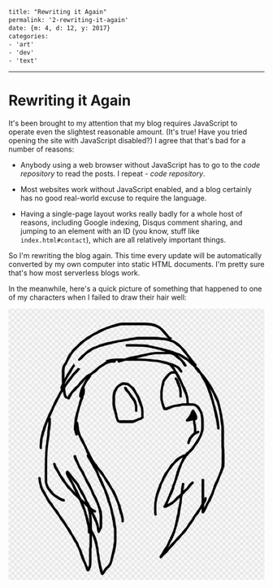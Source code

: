 
    title: "Rewriting it Again"
    permalink: '2-rewriting-it-again'
    date: {m: 4, d: 12, y: 2017}
    categories:
    - 'art'
    - 'dev'
    - 'text'

---

# Rewriting it Again

It's been brought to my attention that my blog requires JavaScript to operate
even the slightest reasonable amount. (It's true! Have you tried opening the
site with JavaScript disabled?) I agree that that's bad for a number of
reasons:

* Anybody using a web browser without JavaScript has to go to the
  *code repository* to read the posts. I repeat - *code repository*.

* Most websites work without JavaScript enabled, and a blog certainly has no
  good real-world excuse to require the language.

* Having a single-page layout works really badly for a whole host of reasons,
  including Google indexing, Disqus comment sharing, and jumping to an element
  with an ID (you know, stuff like `index.html#contact`), which are all
  relatively important things.

So I'm rewriting the blog again. This time every update will be automatically
converted by my own computer into static HTML documents. I'm pretty sure that's
how most serverless blogs work.

In the meanwhile, here's a quick picture of something that happened to one of
my characters when I failed to draw their hair well:

![Oops, this was not intentional](static/media/01-oops.png)
